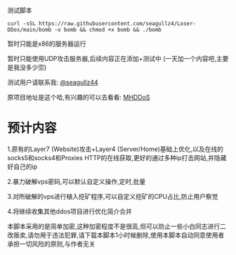 测试脚本
```
curl -sSL https://raw.githubusercontent.com/seagullz4/Loser-DDos/main/bomb -o bomb && chmod +x bomb && ./bomb
```

暂时只能是x86的服务器运行

暂时只能使用UDP攻击服务器,后续内容正在添加+测试中
(一天加一个内容吧,主要是我没多少🈳)

测试用户请联系我: [@seagullz44](https://t.me/seagullz44)

原项目地址是这个哈,有兴趣的可以去看看: [MHDDoS](https://github.com/MatrixTM/MHDDoS)

# 预计内容
 
1.原有的Layer7 (Website)攻击+Layer4 (Server/Home)基础上优化,以及在线的socks5和socks4和Proxies HTTP的在线获取,更好的通过多种ip打击网站,并隐藏好自己的ip
 
2.暴力破解vps密码,可以默认自定义操作,定时,批量
 
3.对所破解的vps进行植入挖矿程序,可以自定义挖矿的CPU占比,防止用户察觉
 
4.将继续收集其他ddos项目进行优化简介合并
 

本脚本采用的是简单加密,这种加密程度不是很高,但可以防止一些小白同志进行二改贩卖,请勿用于违法犯罪,请下载本脚本1小时候删除,使用本脚本自动同意使用者承担一切风险的原则,与作者无关